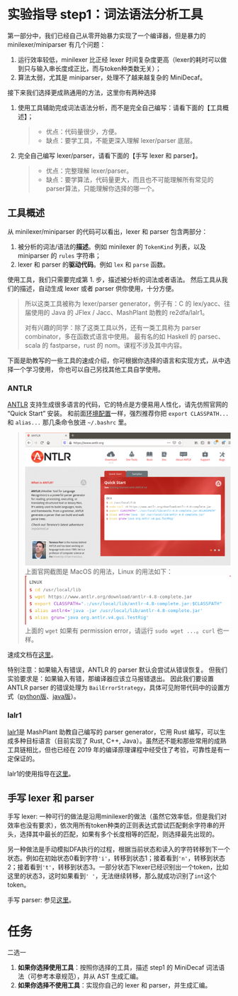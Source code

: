 # 实验指导 step1：词法语法分析工具
第一部分中，我们已经自己从零开始暴力实现了一个编译器，但是暴力的 minilexer/miniparser 有几个问题：
1. 运行效率较低，minilexer 比正经 lexer 时间复杂度更高（lexer的耗时可以做到只与输入串长度成正比，而与token种类数无关）；
2. 算法太弱，尤其是 miniparser，处理不了越来越复杂的 MiniDecaf。

接下来我们选择更成熟通用的方法，这里你有两种选择
1. 使用工具辅助完成词法语法分析，而不是完全自己编写：请看下面的【工具概述】；
    > * 优点：代码量很少，方便。
    > * 缺点：要学工具，不能更深入理解 lexer/parser 底层。
2. 完全自己编写 lexer/parser，请看下面的【手写 lexer 和 parser】。
    > * 优点：完整理解 lexer/parser。
    > * 缺点：要学算法，代码量更大，而且也不可能理解所有常见的parser算法，只能理解你选择的哪一个。

## 工具概述
从 minilexer/miniparser 的代码可以看出，lexer 和 parser 包含两部分：
1. 被分析的词法/语法的**描述**。例如 minilexer 的 `TokenKind` 列表，以及 miniparser 的 `rules` 字符串；
2. lexer 和 parser 的**驱动代码**。例如 `lex` 和 `parse` 函数。

使用工具，我们只需要完成第 1. 步，描述被分析的词法或者语法。
然后工具从我们的描述，自动生成 lexer 或者 parser 供你使用，十分方便。

> 所以这类工具被称为 lexer/parser generator，例子有：C 的 lex/yacc、往届使用的 Java 的 JFlex / Jacc、MashPlant 助教的 re2dfa/lalr1。
>
> 对有兴趣的同学：除了这类工具以外，还有一类工具称为 parser combinator，多在函数式语言中使用。
> 最有名的如 Haskell 的 parsec、scala 的 fastparse，rust 的 nom。课程不涉及其中内容。

下面是助教写的一些工具的速成介绍，你可根据你选择的语言和实现方式，从中选择一个学习使用，
你也可以自己另找其他工具自学使用。

### ANTLR
[ANTLR](https://www.antlr.org/) 支持生成很多语言的代码，它的特点是方便易用人性化，请先仿照官网的 “Quick Start” 安装。
和前面[环境配置](../lab0/env.md)一样，强烈推荐你把 `export CLASSPATH...` 和 `alias...` 那几条命令放进 `~/.bashrc` 里。
> ![](./pics/antlr.png)
> 上面官网截图是 MacOS 的用法，Linux 的用法如下：
> ![](./pics/antlr2.png)
> 上面的 `wget` 如果有 permission error，请运行 `sudo wget ...`。`curl` 也一样。

速成文档在[这里](./antlr.md)。

特别注意：如果输入有错误，ANTLR 的 parser 默认会尝试从错误恢复。
但我们实验要求是：如果输入有错，那编译器应该立马报错退出。
因此我们要设置 ANTLR parser 的错误处理为 `BailErrorStrategy`，具体可见附带代码中的设置方式（[python版](https://github.com/decaf-lang/minidecaf-tutorial-code/blob/master/step1/maineval.py#L55)、[java版](https://github.com/decaf-lang/minidecaf-tutorial-code/blob/master/step1/MainEval.java#L13)）。

### lalr1
[lalr1](https://github.com/MashPlant/lalr1)是 MashPlant 助教自己编写的 parser generator，它用 Rust 编写，可以生成多种目标语言（目前实现了 Rust, C++, Java）。虽然还不能和那些常用的成熟工具链相比，但也已经在 2019 年的编译原理课程中经受住了考验，可靠性是有一定保证的。

lalr1的使用指导在[这里](https://mashplant.online/2020/08/17/lalr1-introduction/)。

## 手写 lexer 和 parser
手写 lexer: 一种可行的做法是沿用minilexer的做法（虽然它效率低，但是我们对效率也没有要求），依次用所有token种类的正则表达式尝试匹配剩余字符串的开头，选择其中最长的匹配，如果有多个长度相等的匹配，则选择最先出现的。

另一种做法是手动模拟DFA执行的过程，根据当前状态和读入的字符转移到下一个状态。例如在初始状态0看到字符`'i'`，转移到状态1；接着看到`'n'`，转移到状态2；接着看到`'t'`，转移到状态3。一部分状态下lexer已经识别出一个token，比如这里的状态3，这时如果看到`' '`，无法继续转移，那么就成功识别了`int`这个token。

手写 parser: 参见[这里](./manual-parser.md)。


# 任务
二选一

1. **如果你选择使用工具**：按照你选择的工具，描述 step1 的 MiniDecaf 词法语法（可参考本章规范），并从 AST 生成汇编。
2. **如果你选择不使用工具**：实现你自己的 lexer 和 parser，并生成汇编。
